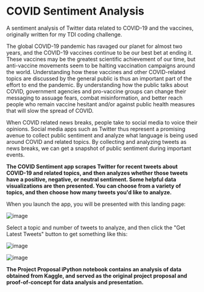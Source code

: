# COVID Sentiment Analysis
A sentiment analysis of Twitter data related to COVID-19 and the vaccines, originally written for my TDI coding challenge.

 The global COVID-19 pandemic has ravaged our planet for almost two years, and the COVID-19 vaccines continue to be our best bet at ending it. These vaccines may be the 
 greatest scientific achievement of our time, but anti-vaccine movements seem to be halting vaccination campaigns around the world. Understanding how these vaccines and 
 other COVID-related topics are discussed by the general public is thus an important part of the effort to end the pandemic. By understanding how the public talks about 
 COVID, government agencies and pro-vaccine groups can change their messaging to assuage fears, combat misinformation, and better reach people who remain vaccine 
 hesitant and/or against public health measures that will slow the spread of COVID.
 
 When COVID related news breaks, people take to social media to voice their opinions. Social media apps such as Twitter thus represent a promising avenue to collect 
 public sentiment and analyze what language is being used around COVID and related topics. By collecting and analyzing tweets as news breaks, we can get a snapshot of 
 public sentiment during important events.
 
 **The COVID Sentiment app scrapes Twitter for recent tweets about COVID-19 and related topics, and then analyzes whether those tweets have a positive, negative, or 
 neutral sentiment. Some helpful data visualizations are then presented. You can choose from a variety of topics, and then choose how many tweets you'd like to 
 analyze.**
 
 When you launch the app, you will be presented with this landing page:
 
 ![image](https://user-images.githubusercontent.com/35853710/138743664-58afd56d-3e12-4b60-9bd3-b07c0b7095d5.png)

Select a topic and number of tweets to analyze, and then click the "Get Latest Tweets" button to get something like this:

![image](https://user-images.githubusercontent.com/35853710/138743886-d24a89d7-5a18-49f1-ac64-755b26479bc6.png)

![image](https://user-images.githubusercontent.com/35853710/138743944-7e01c510-6c56-4284-a80e-28a65abbf559.png)


**The Project Proposal iPython notebook contains an analysis of data obtained from Kaggle, and served as the original project proposal and proof-of-concept for data analysis and presentation.**
